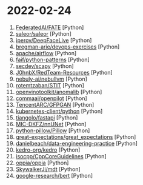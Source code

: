 # 2022-02-24

1. [FederatedAI/FATE](https://github.com/FederatedAI/FATE "An Industrial Grade Federated Learning Framework") [Python]
2. [saleor/saleor](https://github.com/saleor/saleor "A modular, high performance, headless e-commerce platform built with Python, GraphQL, Django, and React.") [Python]
3. [iperov/DeepFaceLive](https://github.com/iperov/DeepFaceLive "Real-time face swap for PC streaming or video calls") [Python]
4. [bregman-arie/devops-exercises](https://github.com/bregman-arie/devops-exercises "Linux, Jenkins, AWS, SRE, Prometheus, Docker, Python, Ansible, Git, Kubernetes, Terraform, OpenStack, SQL, NoSQL, Azure, GCP, DNS, Elastic, Network, Virtualization. DevOps Interview Questions") [Python]
5. [apache/airflow](https://github.com/apache/airflow "Apache Airflow - A platform to programmatically author, schedule, and monitor workflows") [Python]
6. [faif/python-patterns](https://github.com/faif/python-patterns "A collection of design patterns/idioms in Python") [Python]
7. [secdev/scapy](https://github.com/secdev/scapy "Scapy: the Python-based interactive packet manipulation program & library. Supports Python 2 & Python 3.") [Python]
8. [J0hnbX/RedTeam-Resources](https://github.com/J0hnbX/RedTeam-Resources "") [Python]
9. [nebuly-ai/nebullvm](https://github.com/nebuly-ai/nebullvm "Easy-to-use library to boost AI inference leveraging multiple DL compilers") [Python]
10. [rotemtzaban/STIT](https://github.com/rotemtzaban/STIT "") [Python]
11. [openvinotoolkit/anomalib](https://github.com/openvinotoolkit/anomalib "An anomaly detection library comprising state-of-the-art algorithms and features such as experiment management, hyper-parameter optimization, and edge inference.") [Python]
12. [commaai/openpilot](https://github.com/commaai/openpilot "openpilot is an open source driver assistance system. openpilot performs the functions of Automated Lane Centering and Adaptive Cruise Control for over 150 supported car makes and models.") [Python]
13. [TencentARC/GFPGAN](https://github.com/TencentARC/GFPGAN "GFPGAN aims at developing Practical Algorithms for Real-world Face Restoration.") [Python]
14. [kubernetes-client/python](https://github.com/kubernetes-client/python "Official Python client library for kubernetes") [Python]
15. [tiangolo/fastapi](https://github.com/tiangolo/fastapi "FastAPI framework, high performance, easy to learn, fast to code, ready for production") [Python]
16. [MIC-DKFZ/nnUNet](https://github.com/MIC-DKFZ/nnUNet "") [Python]
17. [python-pillow/Pillow](https://github.com/python-pillow/Pillow "The friendly PIL fork (Python Imaging Library)") [Python]
18. [great-expectations/great_expectations](https://github.com/great-expectations/great_expectations "Always know what to expect from your data.") [Python]
19. [danielbeach/data-engineering-practice](https://github.com/danielbeach/data-engineering-practice "Data Engineering Practice Problems") [Python]
20. [kedro-org/kedro](https://github.com/kedro-org/kedro "A Python framework for creating reproducible, maintainable and modular data science code.") [Python]
21. [isocpp/CppCoreGuidelines](https://github.com/isocpp/CppCoreGuidelines "The C++ Core Guidelines are a set of tried-and-true guidelines, rules, and best practices about coding in C++") [Python]
22. [oppia/oppia](https://github.com/oppia/oppia "A free, online learning platform to make quality education accessible for all.") [Python]
23. [SkywalkerJi/mdt](https://github.com/SkywalkerJi/mdt "Yu-Gi-Oh! Master Duel Translation Script") [Python]
24. [google-research/bert](https://github.com/google-research/bert "TensorFlow code and pre-trained models for BERT") [Python]
